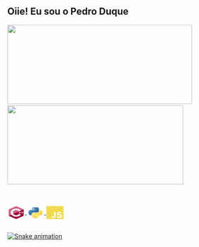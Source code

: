## Oiie! Eu sou o Pedro Duque
 <div>
  <a href="https://github.com/eupdux">
  <img height="180em" width="420" src="https://github-readme-stats.vercel.app/api?username=eupdux&show_icons=true&theme=dark&include_all_commits=true&count_private=true"/>
  <img height="180em" width="400" src="https://github-readme-stats.vercel.app/api/top-langs/?username=eupdux&layout=compact&langs_count=7&theme=dark"/>
</div>
 
  ##
 
 <div style="display: inline_block"><br>
  <img align="center" alt="eupdux-Csharp" height="30" width="40" src="https://github.com/devicons/devicon/blob/master/icons/cplusplus/cplusplus-original.svg">
  <img align="center" alt="eupdux-Python" height="30" width="40" src="https://raw.githubusercontent.com/devicons/devicon/master/icons/python/python-original.svg">
  <img align="center" alt="eupdux-Js" height="30" width="40" src="https://raw.githubusercontent.com/devicons/devicon/master/icons/javascript/javascript-plain.svg">
</div>
  
  ##

  ![Snake animation](https://github.com/eupdux/eupdux/blob/output/github-contribution-grid-snake.svg)
 
</div>
 
<!--
**eupdux/eupdux** is a ✨ _special_ ✨ repository because its `README.md` (this file) appears on your GitHub profile.

Here are some ideas to get you started:

- 🔭 I’m currently working on ...
- 🌱 I’m currently learning ...
- 👯 I’m looking to collaborate on ...
- 🤔 I’m looking for help with ...
- 💬 Ask me about ...
- 📫 How to reach me: ...
- 😄 Pronouns: ...
- ⚡ Fun fact: ...
-->
